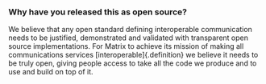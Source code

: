 ### Why have you released this as open source?

We believe that any open standard defining interoperable communication needs to be justified, demonstrated and validated with transparent open source implementations. For Matrix to achieve its mission of making all communications services [interoperable]{.definition} we believe it needs to be truly open, giving people access to take all the code we produce and to use and build on top of it.

